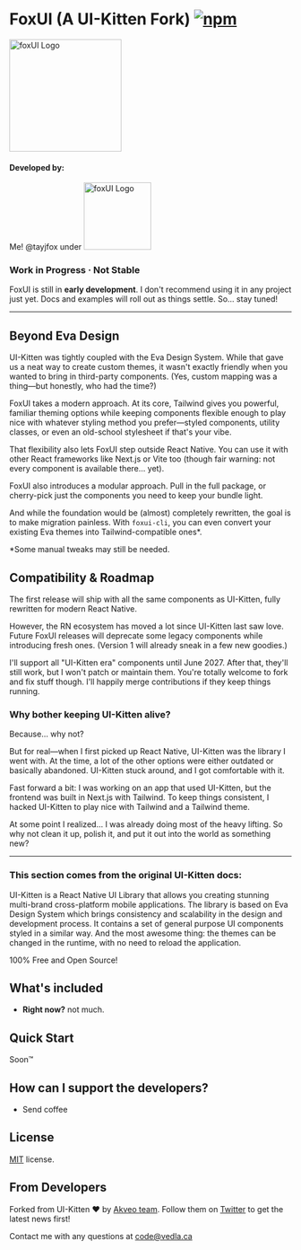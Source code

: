 # FoxUI (A UI-Kitten Fork) [![npm][badge:license]]()


<img src="https://github.com/tayjfox/react-native-ui-kitten/raw/nativewind-5/apps/meow-demo/src/assets/images/splash-logo.png" alt="foxUI Logo" width="200"/>

#### Developed by:

Me! @tayjfox under
<img src="https://mydinosaurlife.com/img/logo-vedla.svg" alt="foxUI Logo" width="120"/>


### Work in Progress · Not Stable

FoxUI is still in **early development**. I don't recommend using it in any project just yet.
Docs and examples will roll out as things settle. So… stay tuned!

---

## Beyond Eva Design

UI-Kitten was tightly coupled with the Eva Design System. While that gave us a neat way to create custom themes, it wasn't exactly friendly when you wanted to bring in third-party components. (Yes, custom mapping was a thing—but honestly, who had the time?)

FoxUI takes a modern approach. At its core, Tailwind gives you powerful, familiar theming options while keeping components flexible enough to play nice with whatever styling method you prefer—styled components, utility classes, or even an old-school stylesheet if that's your vibe.

That flexibility also lets FoxUI step outside React Native. You can use it with other React frameworks like Next.js or Vite too (though fair warning: not every component is available there… yet).

FoxUI also introduces a modular approach. Pull in the full package, or cherry-pick just the components you need to keep your bundle light.

And while the foundation would be (almost) completely rewritten, the goal is to make migration painless. With ```foxui-cli```, you can even convert your existing Eva themes into Tailwind-compatible ones*.

*Some manual tweaks may still be needed.

## Compatibility & Roadmap

The first release will ship with all the same components as UI-Kitten, fully rewritten for modern React Native.

However, the RN ecosystem has moved a lot since UI-Kitten last saw love. Future FoxUI releases will deprecate some legacy components while introducing fresh ones. (Version 1 will already sneak in a few new goodies.)

I'll support all "UI-Kitten era" components until June 2027. After that, they'll still work, but I won't patch or maintain them. You're totally welcome to fork and fix stuff though. I'll happily merge contributions if they keep things running.

### Why bother keeping UI-Kitten alive?

Because… why not?

But for real—when I first picked up React Native, UI-Kitten was the library I went with. At the time, a lot of the other options were either outdated or basically abandoned. UI-Kitten stuck around, and I got comfortable with it.

Fast forward a bit: I was working on an app that used UI-Kitten, but the frontend was built in Next.js with Tailwind. To keep things consistent, I hacked UI-Kitten to play nice with Tailwind and a Tailwind theme.

At some point I realized… I was already doing most of the heavy lifting. So why not clean it up, polish it, and put it out into the world as something new?



---
### This section comes from the original UI-Kitten docs:

UI-Kitten is a React Native UI Library that allows you creating stunning multi-brand cross-platform mobile applications.
The library is based on Eva Design System which brings consistency and scalability in the design and development process.
It contains a set of general purpose UI components styled in a similar way.
And the most awesome thing: the themes can be changed in the runtime, with no need to reload the application.

100% Free and Open Source!

## What's included

- **Right now?** not much.

## Quick Start

Soon™

## How can I support the developers?
- Send coffee

## License
[MIT](LICENSE.txt) license.

## From Developers
Forked from UI-Kitten :heart: by [Akveo team][link:akveo-homepage]. Follow them on [Twitter][link:akveo-twitter] to get the latest news first!

Contact me with any questions at code@vedla.ca

[badge:license]: https://img.shields.io/npm/l/react-native-ui-kitten.svg

[link:akveo-homepage]: https://www.akveo.com

[link:akveo-twitter]: https://twitter.com/akveo
